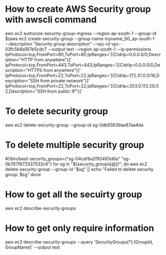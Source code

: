 # How to create AWS Security group with awscli command 

aws ec2 authorize-security-group-ingress --region ap-south-1 --group-id $(aws ec2 create-security-group --group-name myname_SG_ap-south-1  
--description "Security group description" --vpc-id vpc-03fc5b8a187b5cdc7 --output text --region ap-south-1 
--ip-permissions IpProtocol=tcp,FromPort=80,ToPort=80,IpRanges='[{CidrIp=0.0.0.0/0,Description="HTTP from anywhere"}]' 
IpProtocol=tcp,FromPort=443,ToPort=443,IpRanges='[{CidrIp=0.0.0.0/0,Description="HTTPS from anywhere"}]' 
IpProtocol=tcp,FromPort=22,ToPort=22,IpRanges='[{CidrIp=172.31.0.0/16,Description="SSH from private network"}]' 
IpProtocol=tcp,FromPort=22,ToPort=22,IpRanges='[{CidrIp=203.0.113.25/32,Description="SSH from public IP"}]'


# To delete security group 
aws ec2 delete-security-group --group-id sg-0db93639ae87aa4da

# To delete multiple security group 

#!/bin/bash
security_groups=("sg-04cef8a2f92493d8a" "sg-0b767f673337532c6")
for sg in "${security_groups[@]}"; do
    aws ec2 delete-security-group --group-id "$sg" || echo "Failed to delete security group: $sg"
done




# How to get all the secuirty group 

aws ec2 describe-security-groups

# How to get only require information 

aws ec2 describe-security-groups --query 'SecurityGroups[*].[GroupId, GroupName]' --output text














